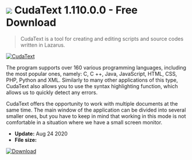 # ![](https://cdn.softexe.net/static/icon/win.gif) CudaText 1.110.0.0 - Free Download

> CudaText is a tool for creating and editing scripts and source codes written in Lazarus.

[![CudaText](https://gallery.dpcdn.pl/imgc/Tools/65224/g_-_420x350_1.5_-_x20160201010757_0.png)](https://softexe.net/win/development-it/editors/cudatext:hccg.html)

The program supports over 160 various programming languages, including the most popular ones, namely: C, C ++, Java, JavaScript, HTML, CSS, PHP, Python and XML. Similarly to many other applications of this type, CudaText also allows you to use the syntax highlighting function, which allows us to quickly detect any errors.
 
 CudaText offers the opportunity to work with multiple documents at the same time. The main window of the application can be divided into several smaller ones, but you have to keep in mind that working in this mode is not comfortable in a situation where we have a small screen monitor.


- **Update:** Aug 24 2020
- **File size:** 

[![Download](https://cdn.softexe.net/static/img/download.png)](https://softexe.net/win/development-it/editors/cudatext:hccg.html)


